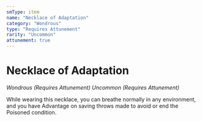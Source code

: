 ```yaml
---
smType: item
name: "Necklace of Adaptation"
category: "Wondrous"
type: "Requires Attunement"
rarity: "Uncommon"
attunement: true
---
```


# Necklace of Adaptation
*Wondrous (Requires Attunement) Uncommon (Requires Attunement)*

While wearing this necklace, you can breathe normally in any environment, and you have Advantage on saving throws made to avoid or end the Poisoned condition.
